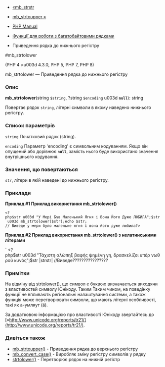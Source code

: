 - [«mb_strstr](function.mb-strstr.md)
- [mb_strtoupper »](function.mb-strtoupper.md)

- [PHP Manual](index.md)
- [Функції для роботи з багатобайтовими рядками](ref.mbstring.md)
- Приведення рядка до нижнього регістру

#mb_strtolower

(PHP 4 \>u003d 4.3.0, PHP 5, PHP 7, PHP 8)

mb_strtolower — Приведення рядка до нижнього регістру

### Опис

**mb_strtolower**(string `$string`, ?string `$encoding` u003d **`null`**):
string

Повертає рядок `string`, літерні символи в якому наведено
нижнього регістру.

### Список параметрів

`string`
Початковий рядок (string).

`encoding`
Параметр 'encoding' є символьним кодуванням. Якщо він
опущений або дорівнює **`null`**, замість нього буде використано значення
внутрішнього кодування.

### Значення, що повертаються

`str`, літери в якій наведені до нижнього регістру.

### Приклади

**Приклад #1 Приклад використання **mb_strtolower()****

` <?php$str u003d "У Мері Був Маленький Ягня і Вона Його Дуже ЛЮБИЛА";$str u003d mb_strtolower($str);echo $str; // Виведе у мери було маленьке ягня і вона його дуже любила?> `

**Приклад #2 Приклад використання **mb_strtolower()** з нелатинськими
літерами**

` <?php$str u003d "Τάχιστη αλώπηξ βαφής ψημένη γη, δρασκελίζει υπέρ νωθρού κυνός";$str |strstr| //Виведе????????????????

### Примітки

На відміну від [strtolower()](function.strtolower.md), що символ
є буквою визначається виходячи з властивостей символу Юнікоду. Таким
Таким чином, на поведінку функції не впливають регіональні налаштування системи, а
також функція може перетворювати символи, що мають літерні
особливості, такі як а-умляут (ä).

За додатковою інформацією про властивості Юнікоду звертайтесь до
[»http://www.unicode.org/reports/tr21/](http://www.unicode.org/reports/tr21/).

### Дивіться також

- [mb_strtoupper()](function.mb-strtoupper.md) - Приведення рядка до
верхнього регістру
- [mb_convert_case()](function.mb-convert-case.md) - Виробляє
зміну регістру символів у рядку
- [strtolower()](function.strtolower.md) - Перетворює рядок на
нижній регістр
